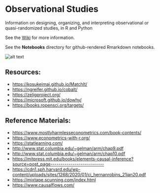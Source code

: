 # Observational Studies

Information on designing, organizing, and interpreting observational or quasi-randomized studies, in R and Python

See the [Wiki](https://github.com/ZackLarsen/Observational_studies/wiki) for more information.

See the **Notebooks** directory for github-rendered Rmarkdown notebooks.

![alt text](https://www.fairfaxstatic.com.au/content/dam/images/g/o/f/8/v/3/image.related.articleLeadwide.620x349.gof8ed.png/1462159682926.png)

## Resources:
* https://kosukeimai.github.io/MatchIt/
* https://ngreifer.github.io/cobalt/
* https://zeligproject.org/
* https://microsoft.github.io/dowhy/
* https://books.ropensci.org/targets/

## Reference Materials:
* https://www.mostlyharmlesseconometrics.com/book-contents/
* https://www.econometrics-with-r.org/
* https://statlearning.com/
* http://www.stat.columbia.edu/~gelman/arm/chap9.pdf
* http://www.stat.columbia.edu/~gelman/arm/chap10.pdf
* https://mitpress.mit.edu/books/elements-causal-inference?source=post_page---------------------------
* https://cdn1.sph.harvard.edu/wp-content/uploads/sites/1268/2020/01/ci_hernanrobins_21jan20.pdf
* https://mixtape.scunning.com/index.html
* https://www.causalflows.com/
